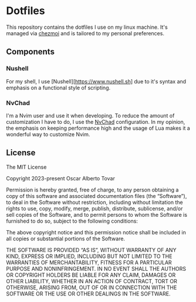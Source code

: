 # Dotfiles

This repository contains the dotfiles I use on my linux machine. It's
managed via [chezmoi](https://chezmoi.io) and is tailored to my personal
preferences.

## Components

### Nushell

For my shell, I use [Nushell][https://www.nushell.sh] due to it's syntax
and emphasis on a functional style of scripting.

### NvChad

I'm a Nvim user and use it when developing. To reduce the amount of customization
I have to do, I use the [NvChad](https://nvchad.com) configuration. In my opinion,
the emphasis on keeping performance high and the usage of Lua makes it a wonderful
way to customize Nvim.

## License

The MIT License

Copyright 2023-present Oscar Alberto Tovar

Permission is hereby granted, free of charge, to any person obtaining a copy of this software and associated documentation files (the “Software”), to deal in the Software without restriction, including without limitation the rights to use, copy, modify, merge, publish, distribute, sublicense, and/or sell copies of the Software, and to permit persons to whom the Software is furnished to do so, subject to the following conditions:

The above copyright notice and this permission notice shall be included in all copies or substantial portions of the Software.

THE SOFTWARE IS PROVIDED “AS IS”, WITHOUT WARRANTY OF ANY KIND, EXPRESS OR IMPLIED, INCLUDING BUT NOT LIMITED TO THE WARRANTIES OF MERCHANTABILITY, FITNESS FOR A PARTICULAR PURPOSE AND NONINFRINGEMENT. IN NO EVENT SHALL THE AUTHORS OR COPYRIGHT HOLDERS BE LIABLE FOR ANY CLAIM, DAMAGES OR OTHER LIABILITY, WHETHER IN AN ACTION OF CONTRACT, TORT OR OTHERWISE, ARISING FROM, OUT OF OR IN CONNECTION WITH THE SOFTWARE OR THE USE OR OTHER DEALINGS IN THE SOFTWARE.

